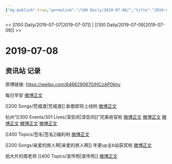 ```yaml
---
{"dg-publish":true,"permalink":"/100 Daily/2019-07-08/","title":"2019-07-08","created":"2023-03-27T13:34:21.577+08:00","updated":"2023-03-27T13:35:10.395+08:00"}
---
```



<< [[100 Daily/2019-07-07\|2019-07-07]] | [[100 Daily/2019-07-09\|2019-07-09]] >>

# 2019-07-08

## 资讯站 记录

原博链接: https://weibo.com/6466290670/HCzAP0khy

每日早安
[微博正文](https://m.weibo.cn/6466290670/4391692913878757)

[[200 Songs/荒城渡\|荒城渡]]
新歌即将上线哟
[微博正文](https://m.weibo.cn/6466290670/4391722446707690)

杭州“[[300 Events/301 Lives/深空间\|深空间]]”完美收官啦
[微博正文](https://m.weibo.cn/6466290670/4391725948537006)
[微博正文](https://m.weibo.cn/6466290670/4391786379932415)
[微博正文](https://m.weibo.cn/6466290670/4391854294397221)
[微博正文](https://m.weibo.cn/6466290670/4391857506983658)
[微博正文](https://m.weibo.cn/6466290670/4391898473068866)

[[400 Topics/签名\|签名]]福利哟
[微博正文](https://m.weibo.cn/6466290670/4391740863415714)

[[200 Songs/亲爱的旅人啊\|亲爱的旅人啊]]
年更up主b站获奖啦
[微博正文](https://m.weibo.cn/6466290670/4391792311160447)

拍大片的周老师 [[400 Topics/宣传照\|宣传照]]
[微博正文](https://m.weibo.cn/6466290670/4391924129583825)
